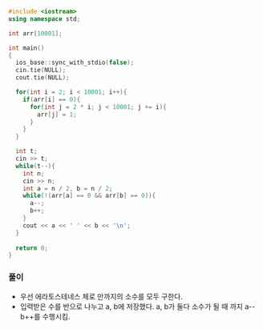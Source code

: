 ```cpp
#include <iostream>
using namespace std;

int arr[10001];

int main()
{
  ios_base::sync_with_stdio(false);
  cin.tie(NULL);
  cout.tie(NULL);

  for(int i = 2; i < 10001; i++){
    if(arr[i] == 0){
      for(int j = 2 * i; j < 10001; j += i){
        arr[j] = 1;
      }
    }
  }

  int t;
  cin >> t;
  while(t--){
    int n;
    cin >> n;
    int a = n / 2, b = n / 2;
    while(!(arr[a] == 0 && arr[b] == 0)){
      a--;
      b++;
    }
    cout << a << ' ' << b << '\n';
  }
  
  return 0;
}
```

### 풀이
- 우선 에라토스테네스 체로 만까지의 소수를 모두 구한다.
- 입력받은 수를 반으로 나누고 a, b에 저장했다. a, b가 둘다 소수가 될 때 까지 a-- b++를 수행시킴.